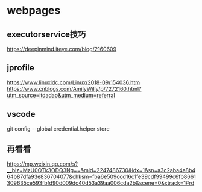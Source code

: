 # webpages

## executorservice技巧

<https://deepinmind.iteye.com/blog/2160609>

## jprofile

<https://www.linuxidc.com/Linux/2018-09/154036.htm>
<https://www.cnblogs.com/AmilyWilly/p/7272160.html?utm_source=itdadao&utm_medium=referral>

## vscode

git config --global credential.helper store

## 再看看

https://mp.weixin.qq.com/s?__biz=MzU0OTk3ODQ3Ng==&mid=2247486730&idx=1&sn=a3c2aba4a8b464b87dfa93e836704077&chksm=fba6e509ccd16c1fe39cdf99499c6fb8661309635ce593fbfd90d009dc40d53a39aa006cda2b&scene=0&xtrack=1#rd
